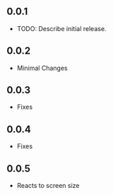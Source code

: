 ## 0.0.1

-   TODO: Describe initial release.

## 0.0.2

-   Minimal Changes

## 0.0.3

-   Fixes

## 0.0.4

-   Fixes

## 0.0.5

-   Reacts to screen size
